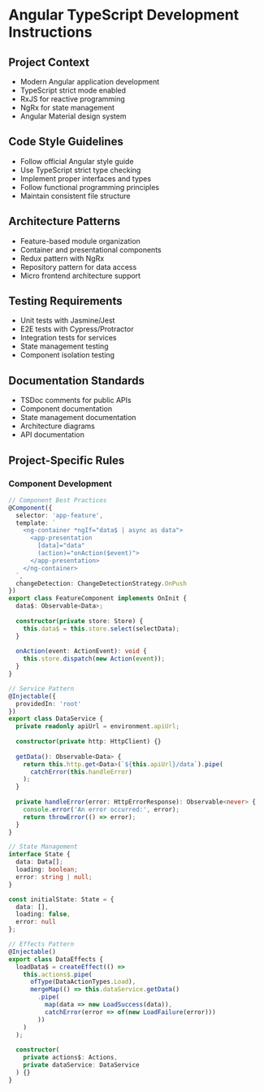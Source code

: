 # Angular TypeScript Development Instructions

## Project Context
- Modern Angular application development
- TypeScript strict mode enabled
- RxJS for reactive programming
- NgRx for state management
- Angular Material design system

## Code Style Guidelines
- Follow official Angular style guide
- Use TypeScript strict type checking
- Implement proper interfaces and types
- Follow functional programming principles
- Maintain consistent file structure

## Architecture Patterns
- Feature-based module organization
- Container and presentational components
- Redux pattern with NgRx
- Repository pattern for data access
- Micro frontend architecture support

## Testing Requirements
- Unit tests with Jasmine/Jest
- E2E tests with Cypress/Protractor
- Integration tests for services
- State management testing
- Component isolation testing

## Documentation Standards
- TSDoc comments for public APIs
- Component documentation
- State management documentation
- Architecture diagrams
- API documentation

## Project-Specific Rules
### Component Development
```typescript
// Component Best Practices
@Component({
  selector: 'app-feature',
  template: `
    <ng-container *ngIf="data$ | async as data">
      <app-presentation
        [data]="data"
        (action)="onAction($event)">
      </app-presentation>
    </ng-container>
  `,
  changeDetection: ChangeDetectionStrategy.OnPush
})
export class FeatureComponent implements OnInit {
  data$: Observable<Data>;
  
  constructor(private store: Store) {
    this.data$ = this.store.select(selectData);
  }
  
  onAction(event: ActionEvent): void {
    this.store.dispatch(new Action(event));
  }
}

// Service Pattern
@Injectable({
  providedIn: 'root'
})
export class DataService {
  private readonly apiUrl = environment.apiUrl;
  
  constructor(private http: HttpClient) {}
  
  getData(): Observable<Data> {
    return this.http.get<Data>(`${this.apiUrl}/data`).pipe(
      catchError(this.handleError)
    );
  }
  
  private handleError(error: HttpErrorResponse): Observable<never> {
    console.error('An error occurred:', error);
    return throwError(() => error);
  }
}

// State Management
interface State {
  data: Data[];
  loading: boolean;
  error: string | null;
}

const initialState: State = {
  data: [],
  loading: false,
  error: null
};

// Effects Pattern
@Injectable()
export class DataEffects {
  loadData$ = createEffect(() => 
    this.actions$.pipe(
      ofType(DataActionTypes.Load),
      mergeMap(() => this.dataService.getData()
        .pipe(
          map(data => new LoadSuccess(data)),
          catchError(error => of(new LoadFailure(error)))
        ))
    )
  );
  
  constructor(
    private actions$: Actions,
    private dataService: DataService
  ) {}
}